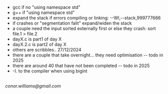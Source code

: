 <ul>
<li>gcc if no "using namespace std" </li>
<li>g++ if "using namespace std" </li>
<li>expand the stack if errors compiling or linking: --Wl,--stack,999777666 </li>
<li>if crashes or "segmentation falit" expand/widen the stack </li>
<li>a couple need the input sorted externally first or else they crash: sort file.1 > file.2 </li>
<li>dayX.c is part1 of day X </li>
<li>dayX.2.c is part2 of day X </li>
<li>others are scribbles.. 27/12/2024 </li>
<li>there are a couple that take overnight... they need optimisation -- todo in 2025</li>
<li> there are around 40 that have not been completed -- todo in 2025 </li>
<li> -I. to the compiler when using bigint </li>
</ul>
  <br>
<address>conor.williams@gmail.com</address><br>

